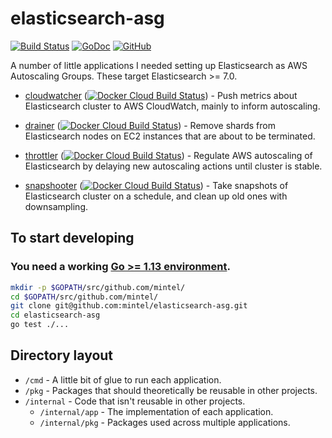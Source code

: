 # elasticsearch-asg

[![Build Status](https://travis-ci.org/mintel/elasticsearch-asg.svg?branch=master)](https://travis-ci.org/mintel/elasticsearch-asg)
[![GoDoc](https://godoc.org/github.com/mintel/elasticsearch-asg?status.svg)](https://godoc.org/github.com/mintel/elasticsearch-asg)
[![GitHub](https://img.shields.io/github/license/mintel/elasticsearch-asg.svg)](https://raw.githubusercontent.com/mintel/elasticsearch-asg/master/LICENSE)

A number of little applications I needed setting up Elasticsearch as AWS Autoscaling Groups.
These target Elasticsearch >= 7.0.

- [cloudwatcher] ([![Docker Cloud Build Status](https://img.shields.io/docker/cloud/build/mintel/elasticsearch-cloudwatcher.svg)](https://hub.docker.com/r/mintel/elasticsearch-cloudwatcher)) - Push metrics about Elasticsearch cluster to AWS CloudWatch, mainly to inform autoscaling.

- [drainer] ([![Docker Cloud Build Status](https://img.shields.io/docker/cloud/build/mintel/elasticsearch-drainer.svg)](https://hub.docker.com/r/mintel/elasticsearch-drainer)) - Remove shards from Elasticsearch nodes on EC2 instances that are about to be terminated.

- [throttler] ([![Docker Cloud Build Status](https://img.shields.io/docker/cloud/build/mintel/elasticsearch-asg-throttler.svg)](https://hub.docker.com/r/mintel/elasticsearch-asg-throttler)) - Regulate AWS autoscaling of Elasticsearch by delaying new autoscaling actions until cluster is stable.

- [snapshooter] ([![Docker Cloud Build Status](https://img.shields.io/docker/cloud/build/mintel/elasticsearch-snapshooter.svg)](https://hub.docker.com/r/mintel/elasticsearch-snapshooter)) - Take snapshots of Elasticsearch cluster on a schedule, and clean up old ones with downsampling.

## To start developing

### You need a working [Go >= 1.13 environment](https://golang.org/doc/install).

```sh
mkdir -p $GOPATH/src/github.com/mintel/
cd $GOPATH/src/github.com/mintel/
git clone git@github.com:mintel/elasticsearch-asg.git
cd elasticsearch-asg
go test ./...
```

## Directory layout

- `/cmd` - A little bit of glue to run each application.
- `/pkg` - Packages that should theoretically be reusable in other projects.
- `/internal` - Code that isn't reusable in other projects.
  - `/internal/app` - The implementation of each application.
  - `/internal/pkg` - Packages used across multiple applications.

<!-- Links -->

[cloudwatcher]: cmd/cloudwatcher
[drainer]: cmd/drainer
[throttler]: cmd/throttler
[snapshooter]: cmd/snapshooter
